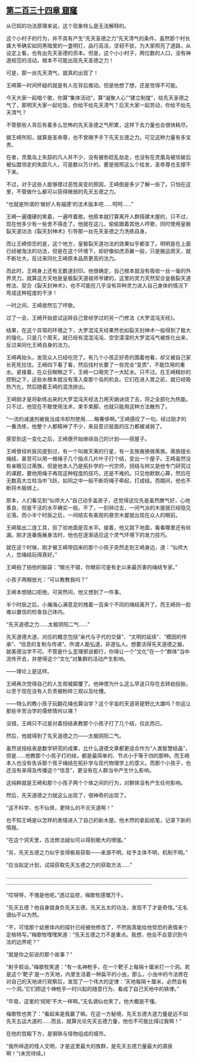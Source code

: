## [第二百三十四章 窟窿](https://www.xxbiquge.com/11_11207/9173038.html)


  从已知的功法原理来说，这个现象特么是无法解释的。

  这个小村子的行为，并不具有产生“先天圣德之力”先天清气的条件。虽然那个村长龚大爷确实如同黑暗里的一盏明灯，品行高洁，坚韧不拔，为大家照亮了道路，从设定上看，也有出先天圣德的资本。但是，这个小小村子，两位数的人口，没有神道规范的活动，根本不可能出现先天圣德之力！

  可是，那一丝先天清气，就真的出现了！

  王崎第一时间怀疑的就是有人在背后推动。但是他想了想，还是觉得不可能。

  今天大家一起唱个歌，你算“集体活动”，算“凝聚人心”“建立制度”，给先天圣德之气了，那明天大家一起吃饭，你给不给先天清气？后天大家一起劳动，你给不给先天清气？

  不管那些人背后有着多么恐怖的先天圣德之气积累，这样下去力量也会很快耗尽。

  据王崎所知，就算是圣帝尊，也不曾赐予手下先天五德之力。可见这种力量有多宝贵。

  在者，灵凰岛上失踪的凡人并不少，没有被弥趁乱劫走，也没有在灵凰岛被攻破后被仙盟领走的失踪凡人，可是数以万计的。要是按照这么个给发，圣帝尊也支撑不下来。

  不过，对于这些人能够撑过恶性突变的原因，王崎倒是多少了解一些了。只怕在这里，不管做什么都可以获得微弱的先天五德之力。

  “也就是所谓的‘做好人有福德’的法术版本吧……呵呵……”

  王崎一遍僵硬的笑着，一遍哼着歌。他原本就打算离开人群搭建木屋的，只不过，现在他多少有一些舍不得走了。他就在这儿，偷偷跟着其他人哼歌，同时使用皇极裂天道功法《裂天封神术》引导那一丝先天圣德之力洗练自身。

  而让王崎惊恐的是，这个地方，皇极裂天道功法的效果似乎都变了。明明是在上面已经被淘汰的功法，但是在这个环境下，却好像如虎添翼一般，只是搬运周天，就不断壮大，反过来同化王崎原本品质更高的法力。

  而此时，王崎身上还有无数道封印。他很确定，自己根本就没有吸收一丝一毫的外界灵力。就算这方天地是皇极裂天道祖师爷建的，这里的灵力天然契合皇极裂天道修法、契合《裂天封神术》，也不可能在几乎没有异种灵力进入自己身体的情况下弯成这种程度的干涉！

  一时之间，王崎居然忘了哼歌。

  过了一会，王崎开始尝试运转自己曾经学过的另一门修法《大罗混沌天经》。

  结果，在这个异常的环境之下，大罗混沌天经果然也如裂天封神术一般得到了极大的强化。只是几个周天，就已经有混混沌沌、空空濛濛的大罗混沌气被炼化出来，反过来同化王崎自身的法力。

  王崎再抬头，发现众人已经吃完了。有几个小孩正好奇的围着他看，却又被自己家长死死拉住。王崎四下看了看，然后找村长要了一些完全“变质”，不能饮用的重水。紧接着，在众目睽睽之下，王崎一口喝完了一大缸水。只不过。在王崎精妙的控制之下，这些水根本就没有落入查那个岛的机会。它们在进入胃之前，就已经吸热汽化，然后随着王崎的混洗排出。

  王崎刚才是将新练出来的大罗混沌天经法力用天熵诀烧了去，将之全部化为热能。只不过，他现在不敢使用法术，束手束脚，也就只能用这种方法散热了。

  “一流的减速剂被我当成冷却剂使用……略奢侈啊。”王崎感叹了一句。经过刚才的一番洗练，他整个人都精神了不少，来自意识层面的压力都被减弱了。

  感受到这一变化之后，王崎便开始继续自己的计划——搭屋子。

  王崎曾经听辰风提到过，有一个叫做天萳的行星，有一支族裔换做萳族。萳族擅长绳结，甚至可以用一根绳子几个指点几片叶子打个结，变出一个屋子。王崎虽然没有亲眼见过萳族，但是他本人乃是拓扑学的一代宗师，扭结与辫又是他专门研究过的课题，要他用绳子再现这种程度的技巧，还是不难的。只见他默默心算，然后在无数高大立柱当中飞跃，如同之中一般不断将绳子牵起，打成结。而期间，他也不断将木板绑上。

  原本，人们看见到“仙师大人”自己动手盖房子，还觉得这位先是虽然脾气好，心地善良，但是干活的水平确实一般。不了，一刻钟过去，一间气派的木屋就已经隐见沦落。而小半个时辰之后，一间结实有美观的悬空木屋就出现在众人的眼前。

  王崎取出二连工具，验了验地面是否水平。接着，他又跳下地面，看看哪里还有纰漏。刚才连番施展身法时，他也在逐渐适应这个灵气环境下的发力技巧。

  就在这个时候，刚才被王崎带回来的那个小孩子突然走到王崎身边，道：“仙师大人，您绳结玩得真好。”

  王崎拍了拍他的脑袋：“眼光不错，你眼前可是有史以来最厉害的绳结专家。”

  小孩子两眼放光：“可以教教我吗？”

  王崎本想随口拒绝。可突然间，他又想到了一件事。

  半个时辰之后，小瀚海心满意足的拽着一百来个不同的绳结离开了。而王崎则一脸难以置信的检查自己体内。

  “先天道德之力……太极阴阳二气……”

  先天道德大道，对应的概念包括“亲代与子代的交替”、“文明的延续”、“模因的传承”、“信息的复制与传递”。所谓人能弘道，非道弘人。想要活得先天道德之器，就美德治学不可。不管是什么歪理邪说都行，你得让一个“文化”在一个“群体”当中流传开去，并使得这个“文化”对集群的活动产生影响。

  ——理论上是这样。

  王崎再次觉得自己的人生观被颠覆了。他神恨为什么这么早送只存在去转劫投胎，以至于现在没有人负责被粉碎三观以及吐槽。

  ——特么的教小孩子玩翻花绳也算治学？这个宇宙的天道哥是野比大雄吗？你这让那些辛苦治学的儒修情何以堪？

  没错，王崎只不过是对着扭结表教那个小孩子打了几个结，仅此而已。

  然后，他就得到了先天道德之力——太极阴阳二气。

  虽然说扭结表是数学研究的成果，比什么道德文章都更适合作为“人类智慧结晶”，但是……他教那个小孩子打的结，都是最简单的、节点小于等于四的那种。而王崎本人也没有告诉那个孩子绳结在拓扑学与现代物理学上的意义。而那个小孩子，也还没有来得及传播这个“信息”，更没有在人群当中产生什么影响。

  这纯粹就是王崎和那个小孩子两个个体之间的行为，对群体没有产生任何影响。

  然后，先天道德之力就这么出现了，很神奇的出现了。

  “这不科学，也不仙侠，更特么的不合天道啊！”

  也不知王崎是以怎样的表情进入了自己的新木屋。他木然的拿起纸笔，记录下新的情报。

  “在这个洞天里，古法修法疑似可以得到极大的增强。”

  “另，先天五德之力似乎变得极易获取——来源不明，给予主体不明，机制不明。”

  “应当拟定计划，试探获取先天五德之力的获取方法……”

  ……………………………………………………………………………………………………………………………………………………………………………………………………

  “哎呀呀，不愧是他呢。”透过监控，梅歌牧感慨万千。

  “先天五德？他自身就身负先天五德，先天五太的功法，发现不了才是奇怪。”无名谪仙不以为然。

  “不，可惜那个幼崽体内的探针已经被他修改了，不然我真能给他惊恐的表情来个定格特写。”梅歌牧嘿嘿笑道：“先天五德之力不是重点。我想，他会不会意识到今法的边界呢？”

  “就是你之前说的那个故事？”

  “射手假设。”梅歌牧笑道：“有一名神枪手，在一个靶子上每隔十厘米打一个洞。若是这个‘靶子’是一方天地，内里生活着一种扁平的小虫，那么，小虫中的今法修在对自己的天地进行观察后，发现了一个伟大的定律：‘天地每隔十厘米，必然会有一个洞。’它们把这个神枪手一时兴起的随意行为，看成了自己天地中的铁律。”

  “毕竟，这里的‘规矩’不大一样啊。”无名谪仙也笑了。他大概是不懂。

  梅歌牧也笑了：“看起来是我赢了嘛。在这一方秘境，先天五德大道力量是远不如先天五运大道的……而且，就算光论先天五德力量，他也不可能比得过我啊！”

  在他的宫殿下方，是钢铁与怪物组成的城市。

  “我所缔造的怪人文明，才是这里最大的族群，是先天五德力量最大的源泉啊！”(未完待续。)
